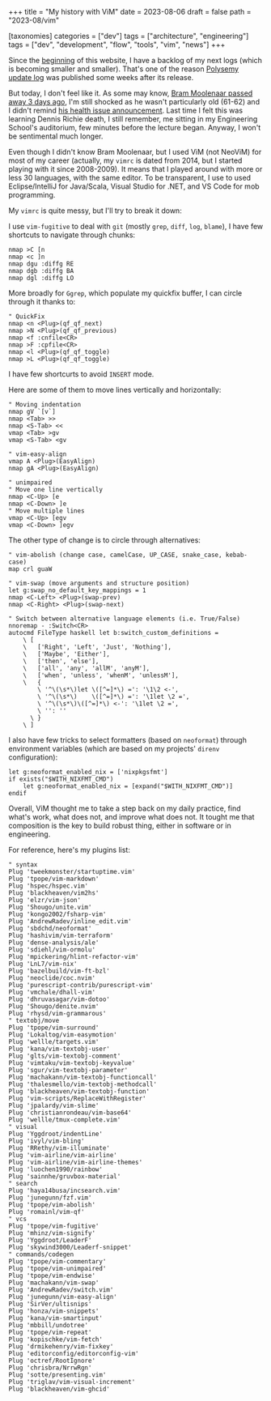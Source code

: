 +++
title = "My history with ViM"
date = 2023-08-06
draft = false
path = "2023-08/vim"

[taxonomies]
categories = ["dev"]
tags = ["architecture", "engineering"]
tags = ["dev", "development", "flow", "tools", "vim", "news"]
+++

Since the [beginning](@/2022-11-01_initial.md) of this website, I have a backlog of my next logs (which is becoming smaller and smaller).
That's one of the reason [Polysemy update log](./2023-05-21_polysemy-v19.md) was published some weeks after its release.

But today, I don't feel like it.
As some may know, [Bram Moolenaar passed away 3 days ago](https://groups.google.com/g/vim_announce/c/tWahca9zkt4),
I'm still shocked as he wasn't particularly old (61-62) and I didn't remind [his health issue announcement](https://groups.google.com/g/vim_dev/c/ivkq22t3LQM).
Last time I felt this was learning Dennis Richie death, I still remember, me sitting in my Engineering School's auditorium, few minutes before the lecture began.
Anyway, I won't be sentimental much longer.

Even though I didn't know Bram Moolenaar, but I used ViM (not NeoViM) for most of my career (actually, my `vimrc` is dated from 2014, but I started playing with it since 2008-2009).
It means that I played around with more or less 30 languages, with the same editor.
To be transparent, I use to used Eclipse/IntelliJ for Java/Scala, Visual Studio for .NET, and VS Code for mob programming.

My `vimrc` is quite messy, but I'll try to break it down:

I use `vim-fugitive` to deal with `git` (mostly `grep`, `diff`, `log`, `blame`), I have few shortcuts to navigate through chunks:

```
nmap >C [n
nmap <c ]n
nmap dgu :diffg RE
nmap dgb :diffg BA
nmap dgl :diffg LO
```

More broadly for `Ggrep`, which populate my quickfix buffer, I can circle through it thanks to:

```
" QuickFix
nmap <n <Plug>(qf_qf_next)
nmap >N <Plug>(qf_qf_previous)
nmap <f :cnfile<CR>
nmap >F :cpfile<CR>
nmap <l <Plug>(qf_qf_toggle)
nmap >L <Plug>(qf_qf_toggle)

```

I have few shortcurts to avoid `INSERT` mode.

Here are some of them to move lines vertically and horizontally:

```
" Moving indentation
nmap gV `[v`]
nmap <Tab> >>
nmap <S-Tab> <<
vmap <Tab> >gv
vmap <S-Tab> <gv

" vim-easy-align
vmap A <Plug>(EasyAlign)
nmap gA <Plug>(EasyAlign)

" unimpaired
" Move one line vertically
nmap <C-Up> [e
nmap <C-Down> ]e
" Move multiple lines
vmap <C-Up> [egv
vmap <C-Down> ]egv
```

The other type of change is to circle through alternatives:

```
" vim-abolish (change case, camelCase, UP_CASE, snake_case, kebab-case)
map crl guaW

" vim-swap (move arguments and structure position)
let g:swap_no_default_key_mappings = 1
nmap <C-Left> <Plug>(swap-prev)
nmap <C-Right> <Plug>(swap-next)

" Switch between alternative language elements (i.e. True/False)
nnoremap - :Switch<CR>
autocmd FileType haskell let b:switch_custom_definitions =
    \ [
    \   ['Right', 'Left', 'Just', 'Nothing'],
    \   ['Maybe', 'Either'],
    \   ['then', 'else'],
    \   ['all', 'any', 'allM', 'anyM'],
    \   ['when', 'unless', 'whenM', 'unlessM'],
    \   {
        \ '^\(\s*\)let \([^=]*\) =': '\1\2 <-',
        \ '^\(\s*\)    \([^=]*\) =': '\1let \2 =',
        \ '^\(\s*\)\([^=]*\) <-': '\1let \2 =',
        \ '': ''
      \ }
    \ ]
```

I also have few tricks to select formatters (based on `neoformat`) through environment variables (which are based on my projects' `direnv` configuration):

```
let g:neoformat_enabled_nix = ['nixpkgsfmt']
if exists("$WITH_NIXFMT_CMD")
    let g:neoformat_enabled_nix = [expand("$WITH_NIXFMT_CMD")]
endif
```

Overall, ViM thought me to take a step back on my daily practice, find what's work, what does not, and improve what does not.
It tought me that composition is the key to build robust thing, either in software or in engineering.

For reference, here's my plugins list:

```
" syntax
Plug 'tweekmonster/startuptime.vim'
Plug 'tpope/vim-markdown'
Plug 'hspec/hspec.vim'
Plug 'blackheaven/vim2hs'
Plug 'elzr/vim-json'
Plug 'Shougo/unite.vim'
Plug 'kongo2002/fsharp-vim'
Plug 'AndrewRadev/inline_edit.vim'
Plug 'sbdchd/neoformat'
Plug 'hashivim/vim-terraform'
Plug 'dense-analysis/ale'
Plug 'sdiehl/vim-ormolu'
Plug 'mpickering/hlint-refactor-vim'
Plug 'LnL7/vim-nix'
Plug 'bazelbuild/vim-ft-bzl'
Plug 'neoclide/coc.nvim'
Plug 'purescript-contrib/purescript-vim'
Plug 'vmchale/dhall-vim'
Plug 'dhruvasagar/vim-dotoo'
Plug 'Shougo/denite.nvim'
Plug 'rhysd/vim-grammarous'
" textobj/move
Plug 'tpope/vim-surround'
Plug 'Lokaltog/vim-easymotion'
Plug 'wellle/targets.vim'
Plug 'kana/vim-textobj-user'
Plug 'glts/vim-textobj-comment'
Plug 'vimtaku/vim-textobj-keyvalue'
Plug 'sgur/vim-textobj-parameter'
Plug 'machakann/vim-textobj-functioncall'
Plug 'thalesmello/vim-textobj-methodcall'
Plug 'blackheaven/vim-textobj-function'
Plug 'vim-scripts/ReplaceWithRegister'
Plug 'jpalardy/vim-slime'
Plug 'christianrondeau/vim-base64'
Plug 'wellle/tmux-complete.vim'
" visual
Plug 'Yggdroot/indentLine'
Plug 'ivyl/vim-bling'
Plug 'RRethy/vim-illuminate'
Plug 'vim-airline/vim-airline'
Plug 'vim-airline/vim-airline-themes'
Plug 'luochen1990/rainbow'
Plug 'sainnhe/gruvbox-material'
" search
Plug 'haya14busa/incsearch.vim'
Plug 'junegunn/fzf.vim'
Plug 'tpope/vim-abolish'
Plug 'romainl/vim-qf'
" vcs
Plug 'tpope/vim-fugitive'
Plug 'mhinz/vim-signify'
Plug 'Yggdroot/LeaderF'
Plug 'skywind3000/Leaderf-snippet'
" commands/codegen
Plug 'tpope/vim-commentary'
Plug 'tpope/vim-unimpaired'
Plug 'tpope/vim-endwise'
Plug 'machakann/vim-swap'
Plug 'AndrewRadev/switch.vim'
Plug 'junegunn/vim-easy-align'
Plug 'SirVer/ultisnips'
Plug 'honza/vim-snippets'
Plug 'kana/vim-smartinput'
Plug 'mbbill/undotree'
Plug 'tpope/vim-repeat'
Plug 'kopischke/vim-fetch'
Plug 'drmikehenry/vim-fixkey'
Plug 'editorconfig/editorconfig-vim'
Plug 'octref/RootIgnore'
Plug 'chrisbra/NrrwRgn'
Plug 'sotte/presenting.vim'
Plug 'triglav/vim-visual-increment'
Plug 'blackheaven/vim-ghcid'
```

